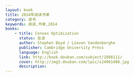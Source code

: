 ```yaml
---
layout: book
title: 2014年阅读书单
category: 读书
keywords: 阅读,书单,2014
books: 
    - title: Convex Optimization
      status: 在读
      author: Stephen Boyd / Lieven Vandenberghe
      publisher: Cambridge University Press
      language: English
      link: http://book.douban.com/subject/1888111/
      cover: http://img5.douban.com/lpic/s24961408.jpg
      description:
---
```

